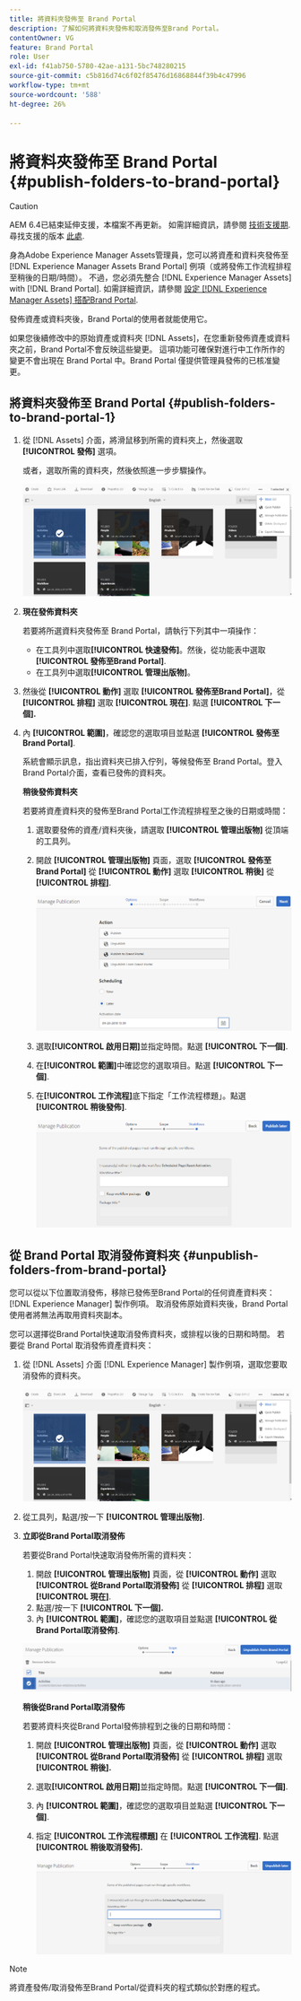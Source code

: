```yaml
---
title: 將資料夾發佈至 Brand Portal
description: 了解如何將資料夾發佈和取消發佈至Brand Portal。
contentOwner: VG
feature: Brand Portal
role: User
exl-id: f41ab750-5780-42ae-a131-5bc748280215
source-git-commit: c5b816d74c6f02f85476d16868844f39b4c47996
workflow-type: tm+mt
source-wordcount: '588'
ht-degree: 26%

---
```


# 將資料夾發佈至 Brand Portal {#publish-folders-to-brand-portal}

>[!CAUTION]
>
>AEM 6.4已結束延伸支援，本檔案不再更新。 如需詳細資訊，請參閱 [技術支援期](https://helpx.adobe.com//tw/support/programs/eol-matrix.html). 尋找支援的版本 [此處](https://experienceleague.adobe.com/docs/).

身為Adobe Experience Manager Assets管理員，您可以將資產和資料夾發佈至 [!DNL Experience Manager Assets Brand Portal] 例項（或將發佈工作流程排程至稍後的日期/時間）。 不過，您必須先整合 [!DNL Experience Manager Assets] with [!DNL Brand Portal]. 如需詳細資訊，請參閱 [設定 [!DNL Experience Manager Assets] 搭配Brand Portal](configure-aem-assets-with-brand-portal.md).

發佈資產或資料夾後，Brand Portal的使用者就能使用它。

如果您後續修改中的原始資產或資料夾 [!DNL Assets]，在您重新發佈資產或資料夾之前，Brand Portal不會反映這些變更。 這項功能可確保對進行中工作所作的變更不會出現在 Brand Portal 中。Brand Portal 僅提供管理員發佈的已核准變更。

## 將資料夾發佈至 Brand Portal {#publish-folders-to-brand-portal-1}

1. 從 [!DNL Assets] 介面，將滑鼠移到所需的資料夾上，然後選取 **[!UICONTROL 發佈]** 選項。

   或者，選取所需的資料夾，然後依照進一步步驟操作。

   ![publish2bp](assets/publish2bp.png)

2. **現在發佈資料夾**

   若要將所選資料夾發佈至 Brand Portal，請執行下列其中一項操作：

   * 在工具列中選取&#x200B;**[!UICONTROL 快速發佈]**。然後，從功能表中選取 **[!UICONTROL 發佈至Brand Portal]**.
   * 在工具列中選取&#x200B;**[!UICONTROL 管理出版物]**。

3. 然後從 **[!UICONTROL 動作]** 選取 **[!UICONTROL 發佈至Brand Portal]**，從 **[!UICONTROL 排程]** 選取 **[!UICONTROL 現在]**. 點選 **[!UICONTROL 下一個].**
4. 內 **[!UICONTROL 範圍]**，確認您的選取項目並點選 **[!UICONTROL 發佈至Brand Portal]**.

   系統會顯示訊息，指出資料夾已排入佇列，等候發佈至 Brand Portal。登入Brand Portal介面，查看已發佈的資料夾。

   **稍後發佈資料夾**

   若要將資產資料夾的發佈至Brand Portal工作流程排程至之後的日期或時間：

   1. 選取要發佈的資產/資料夾後，請選取 **[!UICONTROL 管理出版物]** 從頂端的工具列。
   2. 開啟 **[!UICONTROL 管理出版物]** 頁面，選取 **[!UICONTROL 發佈至Brand Portal]** 從 **[!UICONTROL 動作]** 選取 **[!UICONTROL 稍後]** 從 **[!UICONTROL 排程]**.

      ![publishlaterbp](assets/publishlaterbp.png)

   3. 選取&#x200B;**[!UICONTROL 啟用日期]**&#x200B;並指定時間。點選 **[!UICONTROL 下一個]**.
   4. 在&#x200B;**[!UICONTROL 範圍]**&#x200B;中確認您的選取項目。點選 **[!UICONTROL 下一個]**.
   5. 在&#x200B;**[!UICONTROL 工作流程]**&#x200B;底下指定「工作流程標題」。點選 **[!UICONTROL 稍後發佈]**.

      ![managerchedulepub](assets/manageschedulepub.png)

## 從 Brand Portal 取消發佈資料夾 {#unpublish-folders-from-brand-portal}

您可以從以下位置取消發佈，移除已發佈至Brand Portal的任何資產資料夾： [!DNL Experience Manager] 製作例項。 取消發佈原始資料夾後，Brand Portal 使用者將無法再取用資料夾副本。

您可以選擇從Brand Portal快速取消發佈資料夾，或排程以後的日期和時間。 若要從 Brand Portal 取消發佈資產資料夾：

1. 從 [!DNL Assets] 介面 [!DNL Experience Manager]  製作例項，選取您要取消發佈的資料夾。

   ![publish2bp-1](assets/publish2bp-1.png)

2. 從工具列，點選/按一下 **[!UICONTROL 管理出版物]**.

3. **立即從Brand Portal取消發佈**

   若要從Brand Portal快速取消發佈所需的資料夾：

   1. 開啟 **[!UICONTROL 管理出版物]** 頁面，從 **[!UICONTROL 動作]** 選取 **[!UICONTROL 從Brand Portal取消發佈]** 從 **[!UICONTROL 排程]** 選取 **[!UICONTROL 現在]**.
   2. 點選/按一下 **[!UICONTROL 下一個].**
   3. 內 **[!UICONTROL 範圍]**，確認您的選取項目並點選 **[!UICONTROL 從Brand Portal取消發佈]**.

   ![confirm-unpublish](assets/confirm-unpublish.png)

   **稍後從Brand Portal取消發佈**

   若要將資料夾從Brand Portal發佈排程到之後的日期和時間：

   1. 開啟 **[!UICONTROL 管理出版物]** 頁面，從 **[!UICONTROL 動作]** 選取 **[!UICONTROL 從Brand Portal取消發佈]** 從 **[!UICONTROL 排程]** 選取 **[!UICONTROL 稍後].**
   2. 選取&#x200B;**[!UICONTROL 啟用日期]**&#x200B;並指定時間。點選 **[!UICONTROL 下一個]**.
   3. 內 **[!UICONTROL 範圍]**，確認您的選取項目並點選 **[!UICONTROL 下一個]**.
   4. 指定 **[!UICONTROL 工作流程標題]** 在 **[!UICONTROL 工作流程]**. 點選 **[!UICONTROL 稍後取消發佈].**

      ![unpublishworkflows](assets/unpublishworkflows.png)


>[!NOTE]
>
>將資產發佈/取消發佈至Brand Portal/從資料夾的程式類似於對應的程式。

